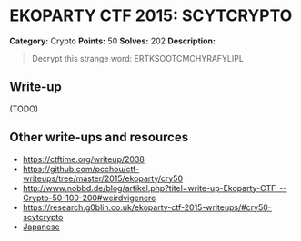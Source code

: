 # EKOPARTY CTF 2015: SCYTCRYPTO

**Category:** Crypto
**Points:** 50
**Solves:** 202
**Description:**

> Decrypt this strange word: ERTKSOOTCMCHYRAFYLIPL


## Write-up

(TODO)

## Other write-ups and resources

* <https://ctftime.org/writeup/2038>
* <https://github.com/pcchou/ctf-writeups/tree/master/2015/ekoparty/cry50>
* <http://www.nobbd.de/blog/artikel.php?titel=write-up-Ekoparty-CTF---Crypto-50-100-200#weirdvigenere>
* <https://research.g0blin.co.uk/ekoparty-ctf-2015-writeups/#cry50-scytcrypto>
* [Japanese](http://shiho-elliptic.tumblr.com/post/131769380689/ekoparty-ctf-2015-writeup)
